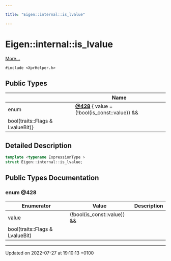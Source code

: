 ```yaml
---

title: "Eigen::internal::is_lvalue"

---
```


# Eigen::internal::is_lvalue



 [More...](#detailed-description)


`#include <XprHelper.h>`

## Public Types

|                | Name           |
| -------------- | -------------- |
| enum| **[@428](http://example.org/classes/structeigen_1_1internal_1_1is__lvalue/#enum-@428)** { value = (!bool(is_const<ExpressionType>::value)) &&
                 bool(traits<ExpressionType>::Flags & LvalueBit)} |

## Detailed Description

```cpp
template <typename ExpressionType >
struct Eigen::internal::is_lvalue;
```

## Public Types Documentation

### enum @428

| Enumerator | Value | Description |
| ---------- | ----- | ----------- |
| value | (!bool(is_const<ExpressionType>::value)) &&
                 bool(traits<ExpressionType>::Flags & LvalueBit)|   |




-------------------------------

Updated on 2022-07-27 at 19:10:13 +0100